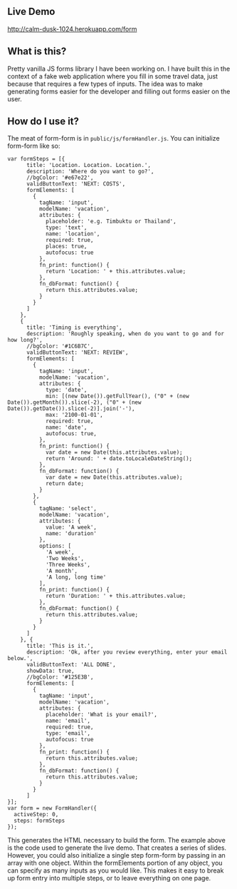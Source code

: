 ## Live Demo

http://calm-dusk-1024.herokuapp.com/form

## What is this?
Pretty vanilla JS forms library I have been working on. I have built this in the context of a fake web application where you fill in some travel data, just because that requires a few types of inputs. The idea was to make generating forms easier for the developer and filling out forms easier on the user. 

## How do I use it?
The meat of form-form is in `public/js/formHandler.js`. You can initialize form-form like so:

    var formSteps = [{
          title: 'Location. Location. Location.',
          description: 'Where do you want to go?',
          //bgColor: '#e67e22',
          validButtonText: 'NEXT: COSTS',
          formElements: [
            {
              tagName: 'input',
              modelName: 'vacation',
              attributes: {
                placeholder: 'e.g. Timbuktu or Thailand',
                type: 'text',
                name: 'location',
                required: true,
                places: true,
                autofocus: true
              },
              fn_print: function() {
                return 'Location: ' + this.attributes.value;
              },
              fn_dbFormat: function() {
                return this.attributes.value;
              }
            }
          ]
        }, 
        {
          title: 'Timing is everything',
          description: 'Roughly speaking, when do you want to go and for how long?',
          //bgColor: '#1C6B7C',
          validButtonText: 'NEXT: REVIEW',
          formElements: [
            {
              tagName: 'input',
              modelName: 'vacation',
              attributes: {
                type: 'date',
                min: [(new Date()).getFullYear(), ("0" + (new Date()).getMonth()).slice(-2), ("0" + (new Date()).getDate()).slice(-2)].join('-'),
                max: '2100-01-01',
                required: true,
                name: 'date',
                autofocus: true,
              },
              fn_print: function() {
                var date = new Date(this.attributes.value);
                return 'Around: ' + date.toLocaleDateString();
              },
              fn_dbFormat: function() {
                var date = new Date(this.attributes.value);
                return date;
              }
            },
            {
              tagName: 'select',
              modelName: 'vacation',
              attributes: {
                value: 'A week',
                name: 'duration'
              },
              options: [
                'A week',
                'Two Weeks',
                'Three Weeks',
                'A month',
                'A long, long time'
              ],
              fn_print: function() {
                return 'Duration: ' + this.attributes.value;
              },
              fn_dbFormat: function() {
                return this.attributes.value;
              }
            }
          ]
        }, {
          title: 'This is it.',
          description: 'Ok, after you review everything, enter your email below.',
          validButtonText: 'ALL DONE',
          showData: true,
          //bgColor: '#125E3B',
          formElements: [
            {
              tagName: 'input',
              modelName: 'vacation',
              attributes: {
                placeholder: 'What is your email?',
                name: 'email',
                required: true,
                type: 'email',
                autofocus: true
              },
              fn_print: function() {
                return this.attributes.value;
              },
              fn_dbFormat: function() {
                return this.attributes.value;
              }
            }
          ]
    }];
    var form = new FormHandler({
      activeStep: 0,
      steps: formSteps
    });
    
This generates the HTML necessary to build the form. The example above is the code used to generate the live demo. That creates a series of slides. However, you could also initialize a single step form-form by passing in an array with one object. Within the formElements portion of any object, you can specify as many inputs as you would like. This makes it easy to break up form entry into multiple steps, or to leave everything on one page. 
